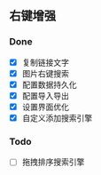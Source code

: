 ## 右键增强

### Done

- [x] 复制链接文字
- [x] 图片右键搜索
- [x] 配置数据持久化
- [x] 配置导入导出
- [x] 设置界面优化
- [x] 自定义添加搜索引擎

### Todo

- [ ] 拖拽排序搜索引擎